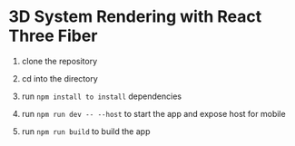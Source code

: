 # 3D System Rendering with React Three Fiber

1. clone the repository

2. cd into the directory

3. run `npm install to install` dependencies

4. run `npm run dev -- --host` to start the app and expose host for mobile

5. run `npm run build` to build the app
